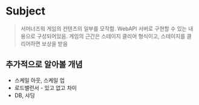 # Subject

> 서머너즈워 게임의 컨텐츠의 일부를 모작함. WebAPI 서버로 구현할 수 있는 내용으로 구성되어있음. 게임의 근간은 스테이지 클리어 형식이고, 스테이지를 클리어하면 보상을 받음

## 추가적으로 알아볼 개념
* 스케일 아웃, 스케일 업
* 로드밸런서 - 있고 없고 차이
* DB, 샤딩
